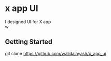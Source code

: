 # x app UI

I designed UI for X app <br/> w

## Getting Started
git clone https://github.com/walidalayash/x_app_ui

